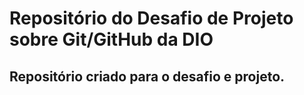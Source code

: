 # Repositório do Desafio de Projeto sobre Git/GitHub da DIO
## Repositório criado para o desafio e projeto.
